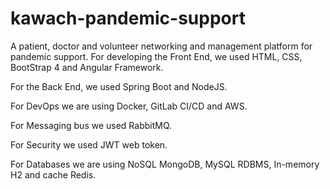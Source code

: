 # kawach-pandemic-support
A patient, doctor and volunteer networking and management platform for pandemic support.
For developing the Front End, we used HTML, CSS, BootStrap 4 and Angular Framework.

For the Back End, we used Spring Boot and NodeJS.

For DevOps we are using Docker, GitLab CI/CD and AWS.

For Messaging bus we used RabbitMQ.

For Security  we used JWT web token.

For Databases we are using NoSQL MongoDB, MySQL RDBMS, In-memory H2 and cache Redis.
